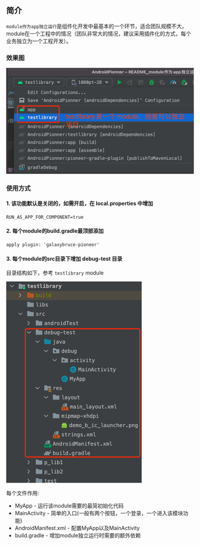 ## 简介
`module作为app独立运行`是组件化开发中最基本的一个环节，适合团队规模不大，module在一个工程中的情况（团队非常大的情况，建议采用插件化的方式，每个业务独立为一个工程开发）。

### 效果图
![run_as_app_for_component1.png](images/run_as_app_for_component1.png)

### 使用方式

#### 1. 该功能默认是关闭的，如需开启，在 local.properties 中增加 
```
RUN_AS_APP_FOR_COMPONENT=true
```

#### 2. 每个module的build.gradle最顶部添加
```
apply plugin: 'galaxybruce-pioneer'
```

#### 3. 每个module的src目录下增加 debug-test 目录
目录结构如下，参考 `testlibrary` module

![run_as_app_for_component2.png](images/run_as_app_for_component2.png)

每个文件作用:
* MyApp - 运行该module需要的最简初始化代码
* MainActivity - 简单的入口(一般有两个按钮，一个登录，一个进入该模块功能)
* AndroidManifest.xml - 配置MyApp以及MainActivity
* build.gradle - 增加module独立运行时需要的额外依赖 
